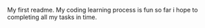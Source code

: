 My first readme.
My coding learning process is fun so far i hope to completing all my tasks in time.

